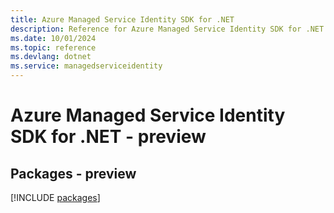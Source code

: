 ```yaml
---
title: Azure Managed Service Identity SDK for .NET
description: Reference for Azure Managed Service Identity SDK for .NET
ms.date: 10/01/2024
ms.topic: reference
ms.devlang: dotnet
ms.service: managedserviceidentity
---
```

# Azure Managed Service Identity SDK for .NET - preview
## Packages - preview
[!INCLUDE [packages](managed-service-identity-index.md)]